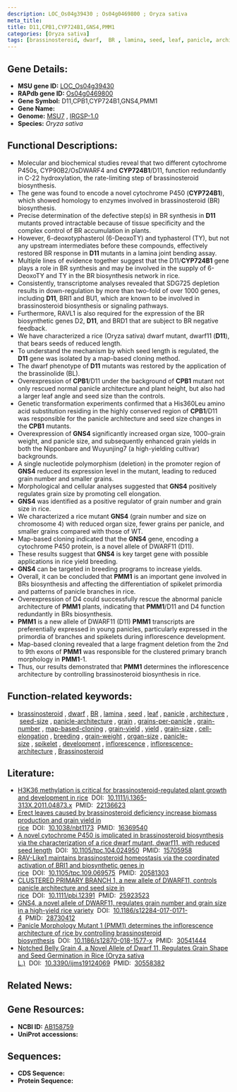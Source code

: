 ```yaml
---
description: LOC_Os04g39430 ; Os04g0469800 ; Oryza sativa
meta_title:
title: D11,CPB1,CYP724B1,GNS4,PMM1
categories: [Oryza sativa]
tags: [brassinosteroid, dwarf,  BR , lamina, seed, leaf, panicle, architecture, seed size, panicle architecture, grain, grains per panicle, grain number, map-based cloning, grain yield, yield, grain size, cell elongation, breeding, grain weight, organ size, panicle size, spikelet, development, inflorescence, inflorescence architecture, Brassinosteroid]
---
```


## Gene Details:
- **MSU gene ID:** [LOC_Os04g39430](http://rice.uga.edu/cgi-bin/ORF_infopage.cgi?orf=LOC_Os04g39430)  
- **RAPdb gene ID:** [Os04g0469800](https://rapdb.dna.affrc.go.jp/locus/?name=Os04g0469800)  
- **Gene Symbol:** D11,CPB1,CYP724B1,GNS4,PMM1
- **Gene Name:**
- **Genome:**  [MSU7](http://rice.uga.edu/)&nbsp;,&nbsp;[IRGSP-1.0](https://rapdb.dna.affrc.go.jp/download/irgsp1.html)
- **Species:** *Oryza sativa*

## Functional Descriptions:
   - Molecular and biochemical studies reveal that two different cytochrome P450s, CYP90B2/OsDWARF4 and **CYP724B1**/D11, function redundantly in C-22 hydroxylation, the rate-limiting step of brassinosteroid biosynthesis.
   - The gene was found to encode a novel cytochrome P450 (**CYP724B1**), which showed homology to enzymes involved in brassinosteroid (BR) biosynthesis.
   - Precise determination of the defective step(s) in BR synthesis in **D11** mutants proved intractable because of tissue specificity and the complex control of BR accumulation in plants.
   - However, 6-deoxotyphasterol (6-DeoxoTY) and typhasterol (TY), but not any upstream intermediates before these compounds, effectively restored BR response in **D11** mutants in a lamina joint bending assay.
   - Multiple lines of evidence together suggest that the D11/**CYP724B1** gene plays a role in BR synthesis and may be involved in the supply of 6-DeoxoTY and TY in the BR biosynthesis network in rice.
   - Consistently, transcriptome analyses revealed that SDG725 depletion results in down-regulation by more than two-fold of over 1000 genes, including **D11**, BRI1 and BU1, which are known to be involved in brassinosteroid biosynthesis or signaling pathways.
   - Furthermore, RAVL1 is also required for the expression of the BR biosynthetic genes D2, **D11**, and BRD1 that are subject to BR negative feedback.
   - We have characterized a rice (Oryza sativa) dwarf mutant, dwarf11 (**D11**), that bears seeds of reduced length.
   - To understand the mechanism by which seed length is regulated, the **D11** gene was isolated by a map-based cloning method.
   - The dwarf phenotype of **D11** mutants was restored by the application of the brassinolide (BL).
   - Overexpression of **CPB1**/D11 under the background of **CPB1** mutant not only rescued normal panicle architecture and plant height, but also had a larger leaf angle and seed size than the controls.
   - Genetic transformation experiments confirmed that a His360Leu amino acid substitution residing in the highly conserved region of **CPB1**/D11 was responsible for the panicle architecture and seed size changes in the **CPB1** mutants.
   - Overexpression of **GNS4** significantly increased organ size, 1000-grain weight, and panicle size, and subsequently enhanced grain yields in both the Nipponbare and Wuyunjing7 (a high-yielding cultivar) backgrounds.
   - A single nucleotide polymorphism (deletion) in the promoter region of **GNS4** reduced its expression level in the mutant, leading to reduced grain number and smaller grains.
   - Morphological and cellular analyses suggested that **GNS4** positively regulates grain size by promoting cell elongation.
   - **GNS4** was identified as a positive regulator of grain number and grain size in rice.
   - We characterized a rice mutant **GNS4** (grain number and size on chromosome 4) with reduced organ size, fewer grains per panicle, and smaller grains compared with those of WT.
   - Map-based cloning indicated that the **GNS4** gene, encoding a cytochrome P450 protein, is a novel allele of DWARF11 (D11).
   - These results suggest that **GNS4** is key target gene with possible applications in rice yield breeding.
   - **GNS4** can be targeted in breeding programs to increase yields.
   - Overall, it can be concluded that **PMM1** is an important gene involved in BRs biosynthesis and affecting the differentiation of spikelet primordia and patterns of panicle branches in rice.
   - Overexpression of D4 could successfully rescue the abnormal panicle architecture of **PMM1** plants, indicating that **PMM1**/D11 and D4 function redundantly in BRs biosynthesis.
   - **PMM1** is a new allele of DWARF11 (D11) **PMM1** transcripts are preferentially expressed in young panicles, particularly expressed in the primordia of branches and spikelets during inflorescence development.
   - Map-based cloning revealed that a large fragment deletion from the 2nd to 9th exons of **PMM1** was responsible for the clustered primary branch morphology in **PMM1**-1.
   - Thus, our results demonstrated that **PMM1** determines the inflorescence architecture by controlling brassinosteroid biosynthesis in rice.

## Function-related keywords:
   - [brassinosteroid](/tags/brassinosteroid/)&nbsp;,&nbsp;[dwarf](/tags/dwarf/)&nbsp;,&nbsp;[BR](/tags/BR/)&nbsp;,&nbsp;[lamina](/tags/lamina/)&nbsp;,&nbsp;[seed](/tags/seed/)&nbsp;,&nbsp;[leaf](/tags/leaf/)&nbsp;,&nbsp;[panicle](/tags/panicle/)&nbsp;,&nbsp;[architecture](/tags/architecture/)&nbsp;,&nbsp;[seed-size](/tags/seed-size/)&nbsp;,&nbsp;[panicle-architecture](/tags/panicle-architecture/)&nbsp;,&nbsp;[grain](/tags/grain/)&nbsp;,&nbsp;[grains-per-panicle](/tags/grains-per-panicle/)&nbsp;,&nbsp;[grain-number](/tags/grain-number/)&nbsp;,&nbsp;[map-based-cloning](/tags/map-based-cloning/)&nbsp;,&nbsp;[grain-yield](/tags/grain-yield/)&nbsp;,&nbsp;[yield](/tags/yield/)&nbsp;,&nbsp;[grain-size](/tags/grain-size/)&nbsp;,&nbsp;[cell-elongation](/tags/cell-elongation/)&nbsp;,&nbsp;[breeding](/tags/breeding/)&nbsp;,&nbsp;[grain-weight](/tags/grain-weight/)&nbsp;,&nbsp;[organ-size](/tags/organ-size/)&nbsp;,&nbsp;[panicle-size](/tags/panicle-size/)&nbsp;,&nbsp;[spikelet](/tags/spikelet/)&nbsp;,&nbsp;[development](/tags/development/)&nbsp;,&nbsp;[inflorescence](/tags/inflorescence/)&nbsp;,&nbsp;[inflorescence-architecture](/tags/inflorescence-architecture/)&nbsp;,&nbsp;[Brassinosteroid](/tags/Brassinosteroid/)

## Literature:
   - [H3K36 methylation is critical for brassinosteroid-regulated plant growth and development in rice](https://www.doi.org/10.1111/j.1365-313X.2011.04873.x)&nbsp;&nbsp;DOI:&nbsp;&nbsp;[10.1111/j.1365-313X.2011.04873.x](https://www.doi.org/10.1111/j.1365-313X.2011.04873.x)&nbsp;&nbsp;PMID:&nbsp;&nbsp;[22136623](https://pubmed.ncbi.nlm.nih.gov/22136623/)
   - [Erect leaves caused by brassinosteroid deficiency increase biomass production and grain yield in rice](https://www.doi.org/10.1038/nbt1173)&nbsp;&nbsp;DOI:&nbsp;&nbsp;[10.1038/nbt1173](https://www.doi.org/10.1038/nbt1173)&nbsp;&nbsp;PMID:&nbsp;&nbsp;[16369540](https://pubmed.ncbi.nlm.nih.gov/16369540/)
   - [A novel cytochrome P450 is implicated in brassinosteroid biosynthesis via the characterization of a rice dwarf mutant, dwarf11, with reduced seed length](https://www.doi.org/10.1105/tpc.104.024950)&nbsp;&nbsp;DOI:&nbsp;&nbsp;[10.1105/tpc.104.024950](https://www.doi.org/10.1105/tpc.104.024950)&nbsp;&nbsp;PMID:&nbsp;&nbsp;[15705958](https://pubmed.ncbi.nlm.nih.gov/15705958/)
   - [RAV-Like1 maintains brassinosteroid homeostasis via the coordinated activation of BRI1 and biosynthetic genes in rice](https://www.doi.org/10.1105/tpc.109.069575)&nbsp;&nbsp;DOI:&nbsp;&nbsp;[10.1105/tpc.109.069575](https://www.doi.org/10.1105/tpc.109.069575)&nbsp;&nbsp;PMID:&nbsp;&nbsp;[20581303](https://pubmed.ncbi.nlm.nih.gov/20581303/)
   - [CLUSTERED PRIMARY BRANCH 1, a new allele of DWARF11, controls panicle architecture and seed size in rice](https://www.doi.org/10.1111/pbi.12391)&nbsp;&nbsp;DOI:&nbsp;&nbsp;[10.1111/pbi.12391](https://www.doi.org/10.1111/pbi.12391)&nbsp;&nbsp;PMID:&nbsp;&nbsp;[25923523](https://pubmed.ncbi.nlm.nih.gov/25923523/)
   - [GNS4, a novel allele of DWARF11, regulates grain number and grain size in a high-yield rice variety](https://www.doi.org/10.1186/s12284-017-0171-4)&nbsp;&nbsp;DOI:&nbsp;&nbsp;[10.1186/s12284-017-0171-4](https://www.doi.org/10.1186/s12284-017-0171-4)&nbsp;&nbsp;PMID:&nbsp;&nbsp;[28730412](https://pubmed.ncbi.nlm.nih.gov/28730412/)
   - [Panicle Morphology Mutant 1 (PMM1) determines the inflorescence architecture of rice by controlling brassinosteroid biosynthesis](https://www.doi.org/10.1186/s12870-018-1577-x)&nbsp;&nbsp;DOI:&nbsp;&nbsp;[10.1186/s12870-018-1577-x](https://www.doi.org/10.1186/s12870-018-1577-x)&nbsp;&nbsp;PMID:&nbsp;&nbsp;[30541444](https://pubmed.ncbi.nlm.nih.gov/30541444/)
   - [Notched Belly Grain 4, a Novel Allele of Dwarf 11, Regulates Grain Shape and Seed Germination in Rice (Oryza sativa L.)](https://www.doi.org/10.3390/ijms19124069)&nbsp;&nbsp;DOI:&nbsp;&nbsp;[10.3390/ijms19124069](https://www.doi.org/10.3390/ijms19124069)&nbsp;&nbsp;PMID:&nbsp;&nbsp;[30558382](https://pubmed.ncbi.nlm.nih.gov/30558382/)

## Related News:

## Gene Resources:
- **NCBI ID:**  [AB158759](http://www.ncbi.nlm.nih.gov/nuccore/AB158759)
- **UniProt accessions:** [](https://www.uniprot.org/uniprotkb//entry)

## Sequences:
- **CDS Sequence:**
- **Protein Sequence:**
